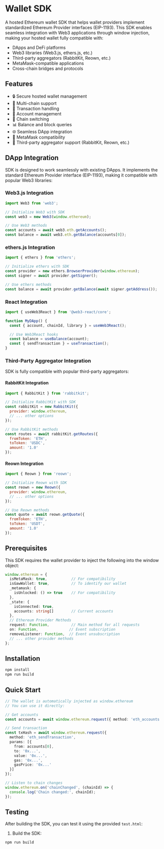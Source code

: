 # Wallet SDK

A hosted Ethereum wallet SDK that helps wallet providers implement standardized Ethereum Provider interfaces (EIP-1193). This SDK enables seamless integration with Web3 applications through window injection, making your hosted wallet fully compatible with:

- DApps and DeFi platforms
- Web3 libraries (Web3.js, ethers.js, etc.)
- Third-party aggregators (RabbitKit, Reown, etc.)
- MetaMask-compatible applications
- Cross-chain bridges and protocols

## Features

- 🔒 Secure hosted wallet management
- 🔗 Multi-chain support
- 📝 Transaction handling
- 💼 Account management
- 🔄 Chain switching
- 📊 Balance and block queries
- 🌐 Seamless DApp integration
- 🔌 MetaMask compatibility
- 🤝 Third-party aggregator support (RabbitKit, Reown, etc.)

## DApp Integration

SDK is designed to work seamlessly with existing DApps. It implements the standard Ethereum Provider interface (EIP-1193), making it compatible with popular Web3 libraries:

### Web3.js Integration

```javascript
import Web3 from 'web3';

// Initialize Web3 with SDK
const web3 = new Web3(window.ethereum);

// Use Web3 methods
const accounts = await web3.eth.getAccounts();
const balance = await web3.eth.getBalance(accounts[0]);
```

### ethers.js Integration

```javascript
import { ethers } from 'ethers';

// Initialize ethers with SDK
const provider = new ethers.BrowserProvider(window.ethereum);
const signer = await provider.getSigner();

// Use ethers methods
const balance = await provider.getBalance(await signer.getAddress());
```

### React Integration

```javascript
import { useWeb3React } from '@web3-react/core';

function MyDApp() {
  const { account, chainId, library } = useWeb3React();

  // Use Web3React hooks
  const balance = useBalance(account);
  const { sendTransaction } = useTransaction();
}
```

### Third-Party Aggregator Integration

SDK is fully compatible with popular third-party aggregators:

#### RabbitKit Integration

```javascript
import { RabbitKit } from 'rabbitkit';

// Initialize RabbitKit with SDK
const rabbitKit = new RabbitKit({
  provider: window.ethereum,
  // ... other options
});

// Use RabbitKit methods
const routes = await rabbitKit.getRoutes({
  fromToken: 'ETH',
  toToken: 'USDC',
  amount: '1.0'
});
```

#### Reown Integration

```javascript
import { Reown } from 'reown';

// Initialize Reown with SDK
const reown = new Reown({
  provider: window.ethereum,
  // ... other options
});

// Use Reown methods
const quote = await reown.getQuote({
  fromToken: 'ETH',
  toToken: 'USDT',
  amount: '1.0'
});
```

## Prerequisites

This SDK requires the wallet provider to inject the following into the window object:

```typescript
window.ethereum = {
  isMetaMask: true,           // For compatibility
  isGawWallet: true,          // To identify our wallet
  _metamask: {
    isUnlocked: () => true    // For compatibility
  },
  _state: {
    isConnected: true,
    accounts: string[]        // Current accounts
  },
  // Ethereum Provider Methods
  request: Function,          // Main method for all requests
  on: Function,              // Event subscription
  removeListener: Function,  // Event unsubscription
  // ... other provider methods
};
```

## Installation

```bash
npm install
npm run build
```

## Quick Start

```typescript
// The wallet is automatically injected as window.ethereum
// You can use it directly:

// Get accounts
const accounts = await window.ethereum.request({ method: 'eth_accounts' });

// Send transaction
const txHash = await window.ethereum.request({
  method: 'eth_sendTransaction',
  params: [{
    from: accounts[0],
    to: '0x...',
    value: '0x...',
    gas: '0x...',
    gasPrice: '0x...'
  }]
});

// Listen to chain changes
window.ethereum.on('chainChanged', (chainId) => {
  console.log('Chain changed:', chainId);
});
```

## Testing

After building the SDK, you can test it using the provided `test.html`:

1. Build the SDK:
```bash
npm run build
```